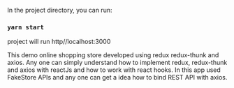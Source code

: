 In the project directory, you can run:

### `yarn start`

project will run http//localhost:3000

This demo online shopping store developed using redux redux-thunk and axios. Any one can simply understand how to implement redux, redux-thunk and axios with reactJs and how to work with react hooks.
In this app used FakeStore APIs and any one can get a idea how to bind REST API with axios. 




